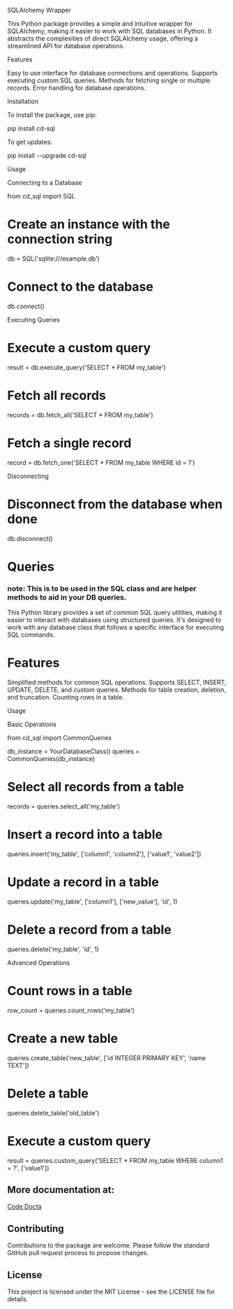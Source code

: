 SQLAlchemy Wrapper

This Python package provides a simple and intuitive wrapper for SQLAlchemy, making it easier to work with SQL databases in Python. It abstracts the complexities of direct SQLAlchemy usage, offering a streamlined API for database operations.

Features

Easy to use interface for database connections and operations.
Supports executing custom SQL queries.
Methods for fetching single or multiple records.
Error handling for database operations.

Installation

To install the package, use pip:

pip install cd-sql

To get updates:

pip install --upgrade cd-sql

Usage

Connecting to a Database

from cd_sql import SQL

# Create an instance with the connection string
db = SQL('sqlite:///example.db')

# Connect to the database
db.connect()


Executing Queries

# Execute a custom query
result = db.execute_query('SELECT * FROM my_table')

# Fetch all records
records = db.fetch_all('SELECT * FROM my_table')

# Fetch a single record
record = db.fetch_one('SELECT * FROM my_table WHERE id = 1')


Disconnecting

# Disconnect from the database when done
db.disconnect()


# Queries
### note: This is to be used in the SQL class and are helper methods to aid in your DB queries.
This Python library provides a set of common SQL query utilities, making it easier to interact with databases using structured queries. It's designed to work with any database class that follows a specific interface for executing SQL commands.

# Features

Simplified methods for common SQL operations.
Supports SELECT, INSERT, UPDATE, DELETE, and custom queries.
Methods for table creation, deletion, and truncation.
Counting rows in a table.


Usage

Basic Operations

from cd_sql import CommonQueries

db_instance = YourDatabaseClass()
queries = CommonQueries(db_instance)

# Select all records from a table
records = queries.select_all('my_table')

# Insert a record into a table
queries.insert('my_table', ['column1', 'column2'], ['value1', 'value2'])

# Update a record in a table
queries.update('my_table', ['column1'], ['new_value'], 'id', 1)

# Delete a record from a table
queries.delete('my_table', 'id', 1)


Advanced Operations

# Count rows in a table
row_count = queries.count_rows('my_table')

# Create a new table
queries.create_table('new_table', ['id INTEGER PRIMARY KEY', 'name TEXT'])

# Delete a table
queries.delete_table('old_table')

# Execute a custom query
result = queries.custom_query('SELECT * FROM my_table WHERE column1 = ?', ['value1'])

## More documentation at:
[Code Docta](https://codedocta.com "Code Docta")


## Contributing

Contributions to the package are welcome. Please follow the standard GitHub pull request process to propose changes.

## License

This project is licensed under the MIT License - see the LICENSE file for details.

